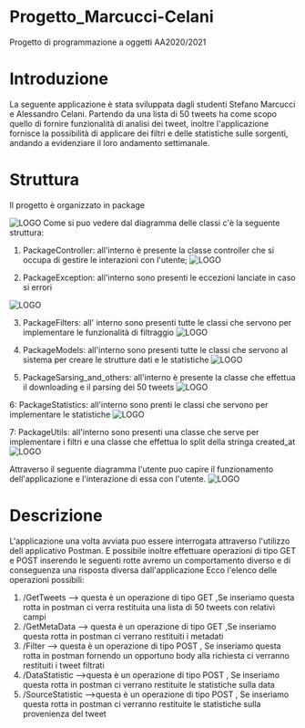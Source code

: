 # Progetto_Marcucci-Celani
Progetto di programmazione a oggetti AA2020/2021

# Introduzione
La seguente applicazione è stata sviluppata dagli studenti Stefano Marcucci e Alessandro Celani.
Partendo da una lista di 50 tweets ha come scopo quello di fornire funzionalità di analisi dei tweet, inoltre l'applicazione  fornisce la possibilità di 
applicare dei filtri e delle statistiche sulle sorgenti, andando a evidenziare il loro andamento settimanale.

# Struttura
Il progetto è organizzato in package 

![LOGO](https://github.com/Stefanomarcucci00/Progetto__UNIVPM_2020-2021/blob/master/UMLPhotos/Diagrammadelleclassi.png)
Come si puo vedere dal diagramma delle classi c'è la seguente struttura:

1. PackageController: all'interno è presente la classe controller che si occupa di gestire le interazioni con l'utente;
![LOGO](https://github.com/Stefanomarcucci00/Progetto__UNIVPM_2020-2021/blob/master/UMLPhotos/Controller.png)

2. PackageException: all'interno sono presenti le eccezioni lanciate in caso si errori

![LOGO](https://github.com/Stefanomarcucci00/Progetto__UNIVPM_2020-2021/blob/master/UMLPhotos/excpetion.png)

3. PackageFilters: all' interno sono presenti tutte le classi che servono per implementare le funzionalità di filtraggio
![LOGO](https://github.com/Stefanomarcucci00/Progetto__UNIVPM_2020-2021/blob/master/UMLPhotos/Filters.png)

4. PackageModels: all'interno sono presenti tutte le classi che servono al sistema per creare le strutture dati e le statistiche
![LOGO](https://github.com/Stefanomarcucci00/Progetto__UNIVPM_2020-2021/blob/master/UMLPhotos/Models.png)

5. PackageSarsing_and_others: all'interno è presente la classe che effettua il downloading e il parsing dei 50 tweets 
![LOGO](https://github.com/Stefanomarcucci00/Progetto__UNIVPM_2020-2021/blob/master/UMLPhotos/Parsingandothers1.png)

6: PackageStatistics: all'interno sono prenti le classi che servono per implementare le statistiche 
![LOGO](https://github.com/Stefanomarcucci00/Progetto__UNIVPM_2020-2021/blob/master/UMLPhotos/Statistics.png)

7: PackageUtils: all'interno sono presenti una classe che serve per implementare i filtri e una classe che effettua lo split della stringa created_at
![LOGO](https://github.com/Stefanomarcucci00/Progetto__UNIVPM_2020-2021/blob/master/UMLPhotos/utils.png)


Attraverso il seguente diagramma l'utente puo capire il funzionamento dell'applicazione e l'interazione di essa con l'utente.
![LOGO](https://github.com/Stefanomarcucci00/Progetto__UNIVPM_2020-2021/blob/master/UMLPhotos/Diagrammasequenza.png)
# Descrizione
L'applicazione una volta avviata puo essere interrogata attraverso l'utilizzo dell applicativo Postman. 
E possibile inoltre effettuare operazioni di tipo GET e POST inserendo le seguenti rotte avremo un comportamento diverso e di conseguenza una risposta diversa  dall'applicazione
Ecco l'elenco delle operazioni possibili:
1. /GetTweets -->  questa è un operazione di tipo GET ,Se inseriamo questa rotta in postman ci verra restituita una lista di 50 tweets con relativi campi
2. /GetMetaData --> questa è un operazione di tipo GET ,Se inseriamo questa rotta in postman ci verrano restituiti i metadati 
3. /Filter --> questa è un operazione di tipo POST , Se inseriamo questa rotta in postman fornendo un opportuno body alla richiesta ci verranno restituiti i tweet filtrati
4. /DataStatistic -->questa è un operazione di tipo POST ,  Se inseriamo questa rotta in postman ci verrano restituite le  statistiche sulla data
5. /SourceStatistic -->questa è un operazione di tipo POST ,  Se inseriamo questa rotta in postman ci verranno restituite le statistiche sulla provenienza del tweet

